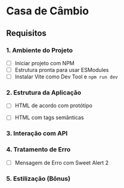 # Casa de Câmbio


## Requisitos


### 1. Ambiente do Projeto
- [ ] Iniciar projeto com NPM
- [ ] Estrutura pronta para usar ESModules
- [ ] Instalar Vite como Dev Tool e `npm run dev`

### 2. Estrutura da Aplicação
- [ ] HTML de acordo com protótipo
- [ ] HTML com tags semânticas


### 3. Interação com API


### 4. Tratamento de Erro
- [ ] Mensagem de Erro com Sweet Alert 2

### 5. Estilização (Bônus)


